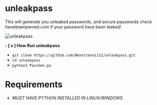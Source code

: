 # unleakpass
This will generate you unleaked passwords, and secure passwords check haveibeenpwned.com if your password have been leaked!

![unleakpass](https://imgur.com/EswYPOv.png)

**- [ x ] How Run unleakpass**

- `git clone https://github.com/Bennitenni111/unleakpass.git`
- `cd unleakpass`
- `python3 PassGen.py`

# Requirements
- *MUST HAVE PYTHON INSTALLED IN LINUX/WINDOWS*
